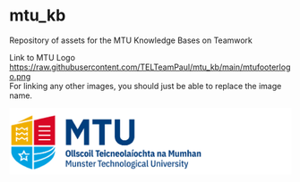 # mtu_kb
Repository of assets for the MTU Knowledge Bases on Teamwork

Link to MTU Logo <br>
https://raw.githubusercontent.com/TELTeamPaul/mtu_kb/main/mtufooterlogo.png <br>
For linking any other images, you should just be able to replace the image name.

![](mtufooterlogo.png)
